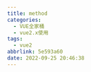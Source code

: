 ```yaml
---
title: method
categories:
  - VUE全家桶
  - vue2.x使用
tags:
  - vue2
abbrlink: 5e593a60
date: 2022-09-25 20:46:38
---
```

